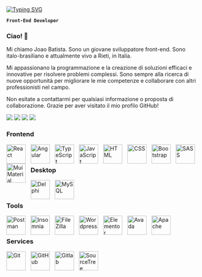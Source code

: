 [![Typing SVG](https://readme-typing-svg.herokuapp.com/?color=fff&size=35&center=true&vCenter=true&width=1000&lines=Hello,+my+name+is+Joao+Lopes;I'm+naturally+Brazilian,+SP+;Be+Welcome!+:%29)](https://git.io/typing-svg)

**`Front-End Developer`**

### Ciao! 👋

Mi chiamo Joao Batista. Sono un giovane sviluppatore front-end. Sono italo-brasiliano e attualmente vivo a Rieti, in Italia.

Mi appassionano la programmazione e la creazione di soluzioni efficaci e innovative per risolvere problemi complessi. Sono sempre alla ricerca di nuove opportunità per migliorare le mie competenze e collaborare con altri professionisti nel campo.

Non esitate a contattarmi per qualsiasi informazione o proposta di collaborazione. Grazie per aver visitato il mio profilo GitHub!

<div> 
  <a href="https://www.linkedin.com/in/joao-batista-sviluppatorefrontend/" target="_blank"><img src="https://img.shields.io/badge/-LinkedIn-%230077B5?style=for-the-badge&logo=linkedin&logoColor=white" target="_blank"></a>
  <a href = "batistafilho.lopes@gmail.com"><img src="https://img.shields.io/badge/-Gmail-%23333?style=for-the-badge&logo=gmail&logoColor=white" target="_blank"></a>
  <a href="Joao Batista Lopes Filho#8825" target="_blank"><img src="https://img.shields.io/badge/Discord-7289DA?style=for-the-badge&logo=discord&logoColor=white" target="_blank"></a> 
  <a href="https://www.instagram.com/joaofilho92/" target="_blank"><img src="https://img.shields.io/badge/-Instagram-%23E4405F?style=for-the-badge&logo=instagram&logoColor=white" target="_blank"></a>
 
  

  
</div>

### Frontend

<img align="left" alt="React" width="50px" style="padding-right:10px;" src="https://cdn.jsdelivr.net/gh/devicons/devicon/icons/react/react-original.svg" />
<img align="left" alt="Angular" width="50px" style="padding-right:10px;" src="https://upload.wikimedia.org/wikipedia/commons/thumb/c/cf/Angular_full_color_logo.svg/2048px-Angular_full_color_logo.svg.png" />
<img align="left" alt="TypeScript" width="50px" style="padding-right:10px;" src="https://cdn.jsdelivr.net/gh/devicons/devicon/icons/typescript/typescript-plain.svg" />
<img align="left" alt="JavaScript" width="50px" style="padding-right:10px;" src="https://cdn.jsdelivr.net/gh/devicons/devicon/icons/javascript/javascript-plain.svg" />
<img align="left" alt="HTML" width="50px" style="padding-right:10px;" src="https://cdn.jsdelivr.net/gh/devicons/devicon/icons/html5/html5-plain.svg" />
<img align="left" alt="CSS" width="50px" style="padding-right:10px;" src="https://cdn.jsdelivr.net/gh/devicons/devicon/icons/css3/css3-plain.svg" />
<img align="left" alt="Bootstrap" width="50px" style="padding-right:10px;" src="https://brandslogos.com/wp-content/uploads/images/large/bootstrap-logo.png" />
<img align="left" alt="SASS" width="50px" style="padding-right:10px;" src="https://cdn.jsdelivr.net/gh/devicons/devicon/icons/sass/sass-original.svg" />
<img align="left" alt="MuiMaterial" width="50px" style="padding-right:10px;" src="https://mui.com/static/logo.png" />

<br/>
<br/>


### Desktop

<img align="left" alt="Delphi" width="50px" style="padding-right:10px;" src="https://d2ohlsp9gwqc7h.cloudfront.net/images/logos/logo-page/delphi-logo-1024.png" />
<img align="left" alt="MySQL" width="50px" style="padding-right:10px;" src="https://cdn.icon-icons.com/icons2/1381/PNG/512/mysqlworkbench_93532.png" />

<br/>
<br/>


### Tools

<img align="left" alt="Postman" width="50px" style="padding-right:10px;" src="https://user-images.githubusercontent.com/67447840/220038329-e5213d83-ec34-4a82-9647-1b70ff8f2bfe.png" />
<img align="left" alt="Insomnia" width="50px" style="padding-right:10px;" src="https://www.svgrepo.com/show/353904/insomnia.svg"/>
<img align="left" alt="FileZilla" width="50px" style="padding-right:10px;" src="https://cdn.jsdelivr.net/gh/devicons/devicon/icons/filezilla/filezilla-plain.svg"/>
<img align="left" alt="Wordpress" width="50px" style="padding-right:10px;" src="https://upload.wikimedia.org/wikipedia/commons/thumb/9/98/WordPress_blue_logo.svg/2048px-WordPress_blue_logo.svg.png"/>
<img align="left" alt="Elementor" width="50px" style="padding-right:10px;" src="https://cdn4.iconfinder.com/data/icons/logos-and-brands/512/109_Elementor_logo_logos-512.png"/>
<img align="left" alt="Avada" width="50px" style="padding-right:10px;" src="https://cdn.wpml.org/wp-content/uploads/2021/10/avada-icon-circle.png"/>
<img align="left" alt="Apache" width="50px" style="padding-right:10px;" src="https://normalblog.net/system/wp-content/uploads/2015/12/apache.png"/>



<br/>
<br/>

### Services

<img align="left" alt="Git" width="50px" style="padding-right:10px;" src="https://cdn.jsdelivr.net/gh/devicons/devicon/icons/git/git-original.svg" />
<img align="left" alt="GitHub" width="50px" style="padding-right:10px;" src="https://user-images.githubusercontent.com/67447840/220037637-cff5669e-da0e-45de-98f1-cdf5b67fff26.png" />
<img align="left" alt="Gitlab" width="50px" style="padding-right:10px;" src="https://pics.freeicons.io/uploads/icons/png/17447841331551952105-512.png" />
<img align="left" alt="SourceTree" width="50px" style="padding-right:10px;" src="https://upload.wikimedia.org/wikipedia/commons/thumb/3/35/GitLab_icon.svg/800px-GitLab_icon.svg.png" />


<br/>

 










